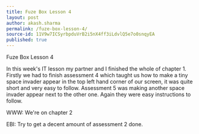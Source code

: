 ```yaml
---
title: Fuze Box Lesson 4
layout: post
author: akash.sharma
permalink: /fuze-box-lesson-4/
source-id: 11V9w7ICSyrbpduVrB2i5nX4ff3iLdvlQ5e7o0snqyEA
published: true
---
```

Fuze Box Lesson 4

In this week's IT lesson my partner and I finished the whole of chapter 1. Firstly we had to finish assessment 4 which taught us how to make a tiny space invader appear in the top left hand corner of our screen, it was quite short and very easy to follow. Assessment 5 was making another space invader appear next to the other one. Again they were easy instructions to follow. 

WWW: We're on chapter 2

EBI: Try to get a decent amount of assessment 2 done.


